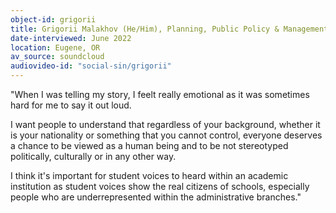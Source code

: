 ```yaml
---
object-id: grigorii
title: Grigorii Malakhov (He/Him), Planning, Public Policy & Management and Theatre Arts, 2024
date-interviewed: June 2022
location: Eugene, OR
av_source: soundcloud
audiovideo-id: "social-sin/grigorii"
---
```


"When I was telling my story, I feelt really emotional as it was sometimes hard for me to say it out loud.

I want people to understand that regardless of your background, whether it is your nationality or something that you cannot control, everyone deserves a chance to be viewed as a human being and to be not stereotyped politically, culturally or in any other way.

I think it's important for student voices to heard within an academic institution as student voices show the real citizens of schools, especially people who are underrepresented within the administrative branches."
